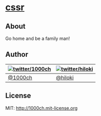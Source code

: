 # [cssr](http://cssr.herokuapp.com)

## About

Go home and be a family man!

## Author

| [![twitter/1000ch](https://avatars3.githubusercontent.com/u/1800018?v=2&s=70)](https://twitter.com/1000ch) | [![twitter/hiloki](https://avatars2.githubusercontent.com/u/445333?v=2&s=70)](https://twitter.com/hiloki) |
|---|---|
| [@1000ch](http://github.com/1000ch) | [@hiloki](http://github.com/hiloki) |

## License

MIT: http://1000ch.mit-license.org
